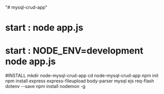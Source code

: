 "# mysql-crud-app"
#
# start : node app.js
# start : NODE_ENV=development node app.js

#INSTALL
mkdir node-mysql-crud-app 
cd node-mysql-crud-app 
npm init
npm install express express-fileupload body-parser mysql ejs req-flash dotenv --save
npm install nodemon -g

